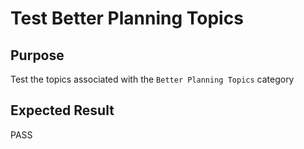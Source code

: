 Test Better Planning Topics
===========================

Purpose
-------
Test the topics associated with the `Better Planning Topics` category

Expected Result
---------------
PASS


<!---
BSSw Metadata
Publish: preview
Categories: Planning
Topics: Improving productivity and sustainability, Requirements, Design, Software interoperability
Tags: training
Level: 2
Prerequisites: defaults
Aggregate: subresource
RSS Update: 2019-04-19
--->
